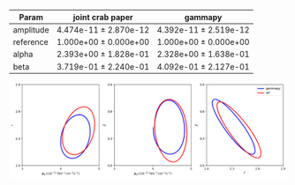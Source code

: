 <html>
 <head>
  <meta charset="utf-8"/>
  <meta content="text/html;charset=UTF-8" http-equiv="Content-type"/>
 </head>
 <body>
  <table>
   <thead>
    <tr>
     <th>Param</th>
     <th>joint crab paper</th>
     <th>gammapy</th>
    </tr>
   </thead>
   <tr>
    <td>amplitude</td>
    <td>4.474e-11 ± 2.870e-12</td>
    <td>4.392e-11 ± 2.519e-12</td>
   </tr>
   <tr>
    <td>reference</td>
    <td>1.000e+00 ± 0.000e+00</td>
    <td>1.000e+00 ± 0.000e+00</td>
   </tr>
   <tr>
    <td>alpha</td>
    <td>2.393e+00 ± 1.828e-01</td>
    <td>2.328e+00 ± 1.638e-01</td>
   </tr>
   <tr>
    <td>beta</td>
    <td>3.719e-01 ± 2.240e-01</td>
    <td>4.092e-01 ± 2.127e-01</td>
   </tr>
  </table>
 </body>
</html>


 ![Contours](contours_hess.png)